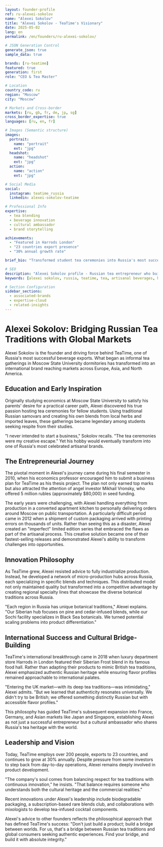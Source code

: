 ```yaml
---
layout: founder-profile
ref: ru-alexei-sokolov
name: "Alexei Sokolov"
title: "Alexei Sokolov - TeaTime's Visionary"
date: 2025-05-02
lang: en
permalink: /en/founders/ru-alexei-sokolov/

# JSON Generation Control
generate_json: true
sample_data: true

brands: [ru-teatime]
featured: true
generation: first
role: "CEO & Tea Master"

# Location
country_code: ru
region: "Moscow"
city: "Moscow"

# Markets and Cross-border
markets: [ru, gb, fr, de, jp, sg]
cross_border_expertise: true
languages: [ru, en, fr]

# Images (Semantic structure)
images:
  portrait:
    name: "portrait"
    ext: "jpg"
  headshot:
    name: "headshot"
    ext: "jpg"
  action:
    name: "action"
    ext: "jpg"

# Social Media
social:
  instagram: teatime_russia
  linkedin: alexei-sokolov-teatime

# Professional Info
expertise:
  - tea blending
  - beverage innovation
  - cultural ambassador
  - brand storytelling

achievements:
  - "Featured in Harrods London"
  - "23 countries export presence"
  - "30% annual growth rate"

brief_bio: "Transformed student tea ceremonies into Russia's most successful artisanal tea export with presence in 23 countries."

# SEO
description: "Alexei Sokolov profile - Russian tea entrepreneur who built TeaTime into an international artisanal tea brand with 23-country presence."
keywords: [alexei sokolov, russia, teatime, tea, artisanal beverages, harrods, cultural ambassador]

# Section Configuration
sidebar_sections:
  - associated-brands
  - expertise-cloud
  - related-insights
---
```


# Alexei Sokolov: Bridging Russian Tea Traditions with Global Markets

Alexei Sokolov is the founder and driving force behind TeaTime, one of Russia's most successful beverage exports. What began as informal tea gatherings in Moscow State University dormitories has transformed into an international brand reaching markets across Europe, Asia, and North America.

## Education and Early Inspiration

Originally studying economics at Moscow State University to satisfy his parents' desire for a practical career path, Alexei discovered his true passion hosting tea ceremonies for fellow students. Using traditional Russian samovars and creating his own blends from local herbs and imported leaves, these gatherings became legendary among students seeking respite from their studies.

"I never intended to start a business," Sokolov recalls. "The tea ceremonies were my creative escape." Yet his hobby would eventually transform into one of Russia's most celebrated artisanal brands.

## The Entrepreneurial Journey

The pivotal moment in Alexei's journey came during his final semester in 2010, when his economics professor encouraged him to submit a business plan for TeaTime as his thesis project. The plan not only earned top marks but also attracted the attention of angel investor Mikhail Vronsky, who offered 5 million rubles (approximately $80,000) in seed funding.

The early years were challenging, with Alexei handling everything from production in a converted apartment kitchen to personally delivering orders around Moscow on public transportation. A particularly difficult period came in 2012 when a shipment of custom packaging arrived with printing errors on thousands of units. Rather than seeing this as a disaster, Alexei created an "imperfect" limited edition series that embraced the flaws as part of the artisanal process. This creative solution became one of their fastest-selling releases and demonstrated Alexei's ability to transform challenges into opportunities.

## Innovation Philosophy

As TeaTime grew, Alexei resisted advice to fully industrialize production. Instead, he developed a network of micro-production hubs across Russia, each specializing in specific blends and techniques. This distributed model not only maintained quality but transformed into a competitive advantage by creating regional specialty lines that showcase the diverse botanical traditions across Russia.

"Each region in Russia has unique botanical traditions," Alexei explains. "Our Siberian hub focuses on pine and cedar-infused blends, while our Sochi facility specializes in Black Sea botanicals. We turned potential scaling problems into product differentiation."

## International Success and Cultural Bridge-Building

TeaTime's international breakthrough came in 2018 when luxury department store Harrods in London featured their Siberian Frost blend in its famous food hall. Rather than adapting their products to mimic British tea traditions, Alexei emphasized authentic Russian heritage while ensuring flavor profiles remained approachable to international palates.

"Entering the UK market—with its deep tea traditions—was intimidating," Alexei admits. "But we learned that authenticity resonates universally. We didn't try to be British; we offered something distinctly Russian but with accessible flavor profiles."

This philosophy has guided TeaTime's subsequent expansion into France, Germany, and Asian markets like Japan and Singapore, establishing Alexei as not just a successful entrepreneur but a cultural ambassador who shares Russia's tea heritage with the world.

## Leadership and Vision

Today, TeaTime employs over 200 people, exports to 23 countries, and continues to grow at 30% annually. Despite pressure from some investors to step back from day-to-day operations, Alexei remains deeply involved in product development.

"The company's soul comes from balancing respect for tea traditions with continuous innovation," he insists. "That balance requires someone who understands both the cultural heritage and the commercial realities."

Recent innovations under Alexei's leadership include biodegradable packaging, a subscription-based rare blends club, and collaborations with mixologists to develop tea-infused cocktail components.

Alexei's advice to other founders reflects the philosophical approach that has defined TeaTime's success: "Don't just build a product; build a bridge between worlds. For us, that's a bridge between Russian tea traditions and global consumers seeking authentic experiences. Find your bridge, and build it with absolute integrity."
